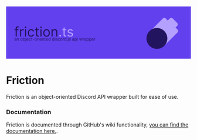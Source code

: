 ![Banner](images/Friction_banner.png)

# Friction
Friction is an object-oriented Discord API wrapper built for ease of use.

### Documentation
Friction is documented through GitHub's wiki functionality, [you can find the documentation here.](https://github.com/asciidude/friction.ts/wiki).